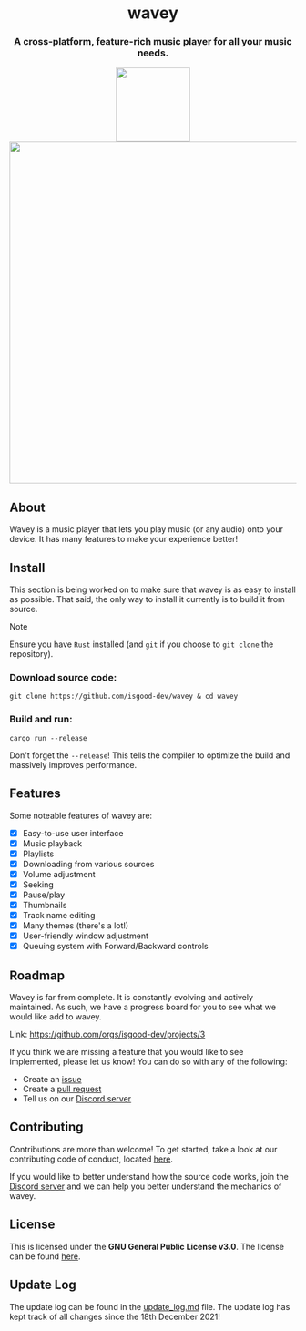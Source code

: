 <div align="center">
  <h1>wavey</h1>
  <h3>A cross-platform, feature-rich music player for all your music needs.</h3>

  <a href="https://github.com/iced-rs/iced" >
    <img src="https://gist.githubusercontent.com/hecrj/ad7ecd38f6e47ff3688a38c79fd108f0/raw/74384875ecbad02ae2a926425e9bcafd0695bade/color.svg" width="130px">
  </a>

  <br/>

  <img src="https://gist.github.com/assets/69216256/09182c3f-be52-4c53-b641-43a7daa191d6" width="700" height="600px">
</div>

## About
Wavey is a music player that lets you play music (or any audio) onto your device. It has many features to make your experience better!

## Install
This section is being worked on to make sure that wavey is as easy to install as possible. That said, the only way to install it currently is to build it from source.

> [!NOTE]
> Ensure you have `Rust` installed (and `git` if you choose to `git clone` the repository).

### Download source code:
```
git clone https://github.com/isgood-dev/wavey & cd wavey
```

### Build and run:
```
cargo run --release
```
Don't forget the `--release`! This tells the compiler to optimize the build and massively improves performance.

## Features
Some noteable features of wavey are:

- [x] Easy-to-use user interface
- [x] Music playback
- [x] Playlists
- [x] Downloading from various sources
- [x] Volume adjustment
- [x] Seeking
- [x] Pause/play
- [x] Thumbnails
- [x] Track name editing
- [x] Many themes (there's a lot!)
- [x] User-friendly window adjustment
- [x] Queuing system with Forward/Backward controls

## Roadmap
Wavey is far from complete. It is constantly evolving and actively maintained. As such, we have a progress board for you to see what we would like add to wavey.

Link: https://github.com/orgs/isgood-dev/projects/3

If you think we are missing a feature that you would like to see implemented, please let us know! You can do so with any of the following:
* Create an [issue](https://github.com/isgood-dev/wavey/issues/new)
* Create a [pull request](https://github.com/isgood-dev/wavey/compare)
* Tell us on our [Discord server](https://discord.com/invite/p5bURjs)

## Contributing
Contributions are more than welcome! To get started, take a look at our contributing code of conduct, located [here](https://github.com/isgood-dev/wavey/blob/main/CONTRIBUTING.md).

If you would like to better understand how the source code works, join the [Discord server](https://discord.com/invite/p5bURjs) and we can help you better understand the mechanics of wavey.

## License
This is licensed under the **GNU General Public License v3.0**. The license can be found [here](https://github.com/isgood-dev/wavey/blob/main/LICENSE).

## Update Log
The update log can be found in the [update_log.md](https://github.com/isgood-dev/wavey/blob/main/update_log.md) file. The update log has kept track of all changes since the 18th December 2021!
